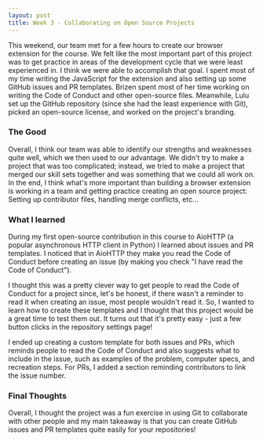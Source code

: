 ```yaml
---
layout: post
title: Week 3 - Collaborating on Open Source Projects
---
```


This weekend, our team met for a few hours to create our browser extension for the course. We felt like the most important part of this project was to get practice in areas of the development cycle that we were least experienced in. I think we were able to accomplish that goal. I spent most of my time writing the JavaScript for the extension and also setting up some GitHub issues and PR templates. Brizen spent most of her time working on writing the Code of Conduct and other open-source files. Meanwhile, Lulu set up the GitHub repository (since she had the least experience with Git), picked an open-source license, and worked on the project's branding.

<!--more-->

### The Good

Overall, I think our team was able to identify our strengths and weaknesses quite well, which we then used to our advantage. We didn't try to make a project that was too complicated; instead, we tried to make a project that merged our skill sets together and was something that we could all work on. In the end, I think what's more important than building a browser extension is working in a team and getting practice creating an open source project: Setting up contributor files, handling merge conflicts, etc…

### What I learned

During my first open-source contribution in this course to AioHTTP (a popular asynchronous HTTP client in Python) I learned about issues and PR templates. I noticed that in AioHTTP they make you read the Code of Conduct before creating an issue (by making you check "I have read the Code of Conduct").

I thought this was a pretty clever way to get people to read the Code of Conduct for a project since, let's be honest, if there wasn't a reminder to read it when creating an issue, most people wouldn't read it. So, I wanted to learn how to create these templates and I thought that this project would be a great time to test them out. It turns out that it's pretty easy - just a few button clicks in the repository settings page!

I ended up creating a custom template for both issues and PRs, which reminds people to read the Code of Conduct and also suggests what to include in the issue, such as examples of the problem, computer specs, and recreation steps. For PRs, I added a section reminding contributors to link the issue number.

### Final Thoughts

Overall, I thought the project was a fun exercise in using Git to collaborate with other people and my main takeaway is that you can create GitHub issues and PR templates quite easily for your repositories!


